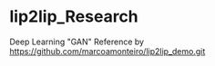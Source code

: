 # lip2lip_Research
Deep Learning "GAN" Reference by https://github.com/marcoamonteiro/lip2lip_demo.git
